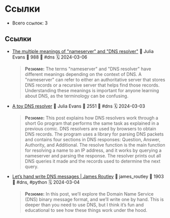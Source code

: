 # Ссылки

- Всего ссылок: 3

## Ссылки

- [The multiple meanings of "nameserver" and "DNS resolver"](https://jvns.ca/blog/2022/02/14/some-dns-terminology/) 👤 Julia Evans 💬 988 🔖 #dns 🗓️ 2024-03-06
    > **Резюме:** The terms "nameserver" and "DNS resolver" have different meanings depending on the context of DNS. A "nameserver" can refer to either an authoritative server that stores DNS records or a recursive server that helps find those records. Understanding these meanings is important for anyone learning about DNS, as the terminology can be confusing.
- [A toy DNS resolver](https://jvns.ca/blog/2022/02/01/a-dns-resolver-in-80-lines-of-go/) 👤 Julia Evans 💬 2551 🔖 #dns 🗓️ 2024-03-03
    > **Резюме:** This post explains how DNS resolvers work through a short Go program that performs the same task as explained in a previous comic. DNS resolvers are used by browsers to obtain DNS records. The program uses a library for parsing DNS packets and contains four sections in DNS responses: Question, Answer, Authority, and Additional. The resolve function is the main function for resolving a name to an IP address, and it works by querying a nameserver and parsing the response. The resolver prints out all DNS queries it made and the records used to determine the next query.
- [Let’s hand write DNS messages | James Routley](https://web.archive.org/web/20180919041301/https://routley.io/tech/2017/12/28/hand-writing-dns-messages.html) 👤 james_routley 💬 1903 🔖 #dns, #python 🗓️ 2024-03-04
    > **Резюме:** In this post, we’ll explore the Domain Name Service (DNS) binary message format, and we’ll write one by hand. This is deeper than you need to use DNS, but I think it’s fun and educational to see how these things work under the hood.
